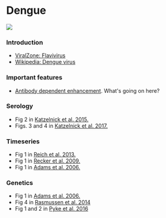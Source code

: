 # Dengue

![](dengue.png)

### Introduction

* [ViralZone: Flavivirus](http://viralzone.expasy.org/all_by_protein/24.html)
* [Wikipedia: Dengue virus](https://en.wikipedia.org/wiki/Dengue_virus)

### Important features

* [Antibody dependent enhancement](https://en.wikipedia.org/wiki/Antibody-dependent_enhancement). What's going on here?

### Serology

* Fig 2 in [Katzelnick et al. 2015.](katzelnick-dengue-serology.pdf)
* Figs. 3 and 4 in [Katzelnick et al. 2017.](katzelnick-dengue-ADE.pdf)


### Timeseries

* Fig 1 in [Reich et al. 2013.](reich-dengue-timeseries.pdf)
* Fig 1 in [Recker et al. 2009.](recker-dengue-timeseries.pdf)
* Fig 1 in [Adams et al. 2006.](adams-dengue-genetics.pdf)

### Genetics

* Fig 1 in [Adams et al. 2006.](adams-dengue-genetics.pdf)
* Fig 4 in [Rasmussen et al. 2014](rasmussen-dengue-genetics.pdf)
* Fig 1 and 2 in [Pyke et al. 2016](pyke-dengue-genetics.pdf)

